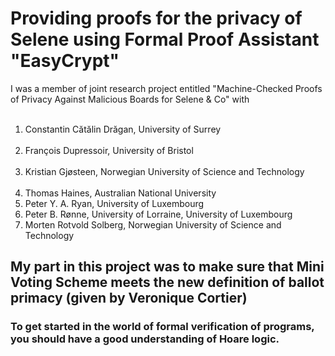 # Providing proofs for the privacy of Selene using Formal Proof Assistant "EasyCrypt" 
I was a member of joint research project entitled "Machine-Checked Proofs of Privacy Against Malicious Boards for Selene & Co" with 

<ol>
  <li>  Constantin Cătălin Drăgan, University of Surrey  </li>
  <li>  François Dupressoir, University of Bristol </li>
  <li>  Kristian Gjøsteen, Norwegian University of Science and Technology  </li>
  <li>  Thomas Haines, Australian National University  </li>
  <li>  Peter Y. A. Ryan, University of Luxembourg  </li>
  <li>  Peter B. Rønne, University of Lorraine, University of Luxembourg  </li>
  <li>  Morten Rotvold Solberg, Norwegian University of Science and Technology </li>
</ol> 

## My part in this project was to make sure that Mini Voting Scheme meets the new definition of ballot primacy (given by Veronique Cortier) 

### To get started in the world of formal verification of programs, you should have a good understanding of Hoare logic. 
